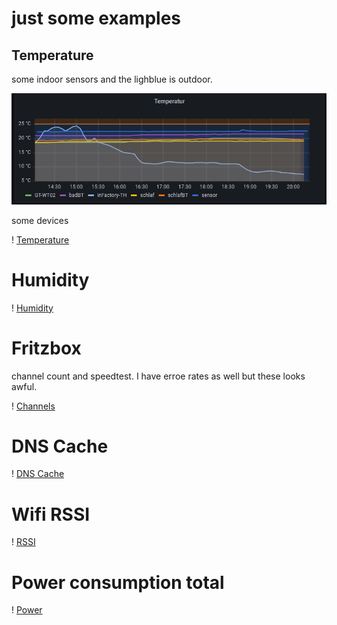 # just some examples

## Temperature

some indoor sensors and the lighblue is outdoor.

![Temperature](./DB_Temp.png?raw=true "Temperature")

some devices

! [Temperature](DB_DeviceTemp.png)

# Humidity

! [Humidity](DB_Humi.png)

# Fritzbox

channel count and speedtest.
I have erroe rates as well but these looks awful.

! [Channels](DB_BW.png)

# DNS Cache

! [DNS Cache](DB_DNS.png)

# Wifi RSSI

! [RSSI](DB_RSSI.png)

# Power consumption total

! [Power](DB_Strom.png)

